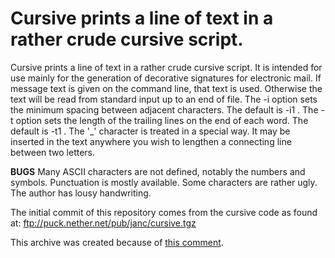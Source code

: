 # Cursive prints a line of text in a rather crude cursive script.

Cursive prints a line of text in a rather crude cursive script.  It is
intended for use mainly for the generation of decorative signatures for
electronic  mail.   If  message text is given on the command line, that
text is used.  Otherwise the text will be read from standard  input
up to  an  end  of  file.   The -i option sets the minimum spacing
between adjacent characters.  The default is -i1 .   The  -t  option
sets  the length  of  the trailing lines on the end of each word.
The default is -t1 .  The '\_' character is treated in a special way.
It may be  inserted  in the  text  anywhere  you wish to lengthen a
connecting line between two letters.

**BUGS** Many ASCII characters are not defined, notably the numbers
and symbols.  Punctuation is mostly available.  Some characters are
rather ugly.  The author has lousy handwriting.

The initial commit of this repository comes from the cursive code as
found at: ftp://puck.nether.net/pub/janc/cursive.tgz

This archive was created because of [this comment](https://lobste.rs/s/djefzo/figlet#c_sql00s).
